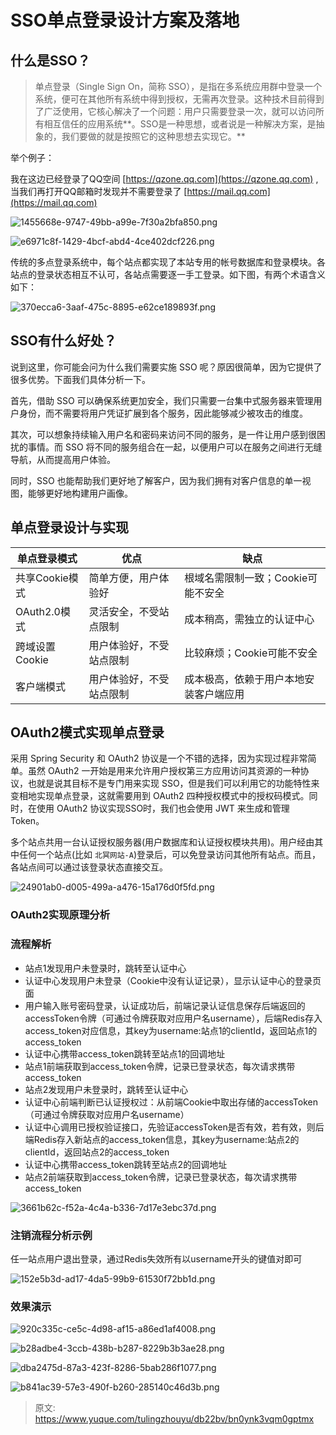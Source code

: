 # SSO单点登录设计方案及落地


## 什么是SSO？

> 单点登录（Single Sign On，简称 SSO），是指在多系统应用群中登录一个系统，便可在其他所有系统中得到授权，无需再次登录。这种技术目前得到了广泛使用，它核心解决了一个问题：用户只需要登录一次，就可以访问所有相互信任的应用系统**。SSO是一种思想，或者说是一种解决方案，是抽象的，我们要做的就是按照它的这种思想去实现它。**


举个例子：

我在这边已经登录了QQ空间 [https://qzone.qq.com](https://qzone.qq.com) , 当我们再打开QQ邮箱时发现并不需要登录了 [https://mail.qq.com](https://mail.qq.com)

![1455668e-9747-49bb-a99e-7f30a2bfa850.png](./img/ehm5_G2YoV7zT4l5/1717137912329-7153e65a-dca9-4d2b-ad86-cf4aa074c8f7-631770.png)

![e6971c8f-1429-4bcf-abd4-4ce402dcf226.png](./img/ehm5_G2YoV7zT4l5/1717137912351-5f32f8e6-b66b-4541-bba1-06a198183594-199941.png)

传统的多点登录系统中，每个站点都实现了本站专用的帐号数据库和登录模块。各站点的登录状态相互不认可，各站点需要逐一手工登录。如下图，有两个术语含义如下：

![370ecca6-3aaf-475c-8895-e62ce189893f.png](./img/ehm5_G2YoV7zT4l5/1717137912427-8f2e44ab-a819-4acd-9874-c3ae675a8f70-111570.png)


## SSO有什么好处？

说到这里，你可能会问为什么我们需要实施 SSO 呢？原因很简单，因为它提供了很多优势。下面我们具体分析一下。

首先，借助 SSO 可以确保系统更加安全，我们只需要一台集中式服务器来管理用户身份，而不需要将用户凭证扩展到各个服务，因此能够减少被攻击的维度。

其次，可以想象持续输入用户名和密码来访问不同的服务，是一件让用户感到很困扰的事情。而 SSO 将不同的服务组合在一起，以便用户可以在服务之间进行无缝导航，从而提高用户体验。

同时，SSO 也能帮助我们更好地了解客户，因为我们拥有对客户信息的单一视图，能够更好地构建用户画像。


## 单点登录设计与实现
| 单点登录模式 | 优点 | 缺点 |
| --- | --- | --- |
| 共享Cookie模式 | 简单方便，用户体验好 | 根域名需限制一致；Cookie可能不安全 |
| OAuth2.0模式 | 灵活安全，不受站点限制 | 成本稍高，需独立的认证中心 |
| 跨域设置Cookie | 用户体验好，不受站点限制 | 比较麻烦；Cookie可能不安全 |
| 客户端模式 | 用户体验好，不受站点限制 | 成本极高，依赖于用户本地安装客户端应用 |



## OAuth2模式实现单点登录

采用 Spring Security 和 OAuth2 协议是一个不错的选择，因为实现过程非常简单。虽然 OAuth2 一开始是用来允许用户授权第三方应用访问其资源的一种协议，也就是说其目标不是专门用来实现 SSO，但是我们可以利用它的功能特性来变相地实现单点登录，这就需要用到 OAuth2 四种授权模式中的授权码模式。同时，在使用 OAuth2 协议实现SSO时，我们也会使用 JWT 来生成和管理 Token。

多个站点共用一台认证授权服务器(用户数据库和认证授权模块共用)。用户经由其中任何一个站点(比如 `北冥网站-A`)登录后，可以免登录访问其他所有站点。而且，各站点间可以通过该登录状态直接交互。

![24901ab0-d005-499a-a476-15a176d0f5fd.png](./img/ehm5_G2YoV7zT4l5/1717137930106-f094f2c2-fe81-4101-b12f-ae22c7510087-191024.png)


### OAuth2实现原理分析


### 流程解析

- 站点1发现用户未登录时，跳转至认证中心
- 认证中心发现用户未登录（Cookie中没有认证记录），显示认证中心的登录页面
- 用户输入账号密码登录，认证成功后，前端记录认证信息保存后端返回的accessToken令牌（可通过令牌获取对应用户名username），后端Redis存入access_token对应信息，其key为username:站点1的clientId，返回站点1的access_token
- 认证中心携带access_token跳转至站点1的回调地址
- 站点1前端获取到access_token令牌，记录已登录状态，每次请求携带access_token
- 站点2发现用户未登录时，跳转至认证中心
- 认证中心前端判断已认证授权过：从前端Cookie中取出存储的accessToken（可通过令牌获取对应用户名username）
- 认证中心调用已授权验证接口，先验证accessToken是否有效，若有效，则后端Redis存入新站点的access_token信息，其key为username:站点2的clientId，返回站点2的access_token
- 认证中心携带access_token跳转至站点2的回调地址
- 站点2前端获取到access_token令牌，记录已登录状态，每次请求携带access_token

![3661b62c-f52a-4c4a-b336-7d17e3ebc37d.png](./img/ehm5_G2YoV7zT4l5/1717138313784-60870df6-0987-4bbe-8322-b3e34dbd268a-304170.png)


### 注销流程分析示例

任一站点用户退出登录，通过Redis失效所有以username开头的键值对即可

![152e5b3d-ad17-4da5-99b9-61530f72bb1d.png](./img/ehm5_G2YoV7zT4l5/1717138313632-f980c09f-db53-4dc4-98f4-ac8ed57a6163-075087.png)


### 效果演示

![920c335c-ce5c-4d98-af15-a86ed1af4008.png](./img/ehm5_G2YoV7zT4l5/1717138313688-7e41c4b0-196f-480b-a395-95c968c10f01-085225.png)

![b28adbe4-3ccb-438b-b287-8229b3b3ae28.png](./img/ehm5_G2YoV7zT4l5/1717138313733-772ae230-2414-491b-af6c-4da767ae23d8-351484.png)

![dba2475d-87a3-423f-8286-5bab286f1077.png](./img/ehm5_G2YoV7zT4l5/1717138313759-bbadc61a-5285-4c34-ad81-d3f3d043a47e-779380.png)

![b841ac39-57e3-490f-b260-285140c46d3b.png](./img/ehm5_G2YoV7zT4l5/1717138313790-e795dab1-a68b-4465-be1e-533d36cd5e30-880035.png)


> 原文: <https://www.yuque.com/tulingzhouyu/db22bv/bn0ynk3vqm0gptmx>